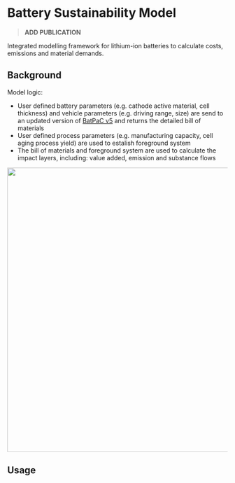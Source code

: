 # Battery Sustainability Model
> **ADD PUBLICATION**


Integrated modelling framework for lithium-ion batteries to calculate costs, emissions and material demands.

## Background

Model logic:
* User defined battery parameters (e.g. cathode active material, cell thickness) and vehicle parameters (e.g. driving range, size) are send to an updated version of [BatPaC v5](https://www.anl.gov/cse/batpac-model-software) and returns the detailed bill of materials
* User defined process parameters (e.g. manufacturing capacity, cell aging process yield) are used to estalish foreground system
* The bill of materials and foreground system are used to calculate the impact layers, including: value added, emission and substance flows


<p align="center">
<img src="https://github.com/jbaars2/Batt_Sust_Model/blob/main/docs/battery_model_overview.jpg" width="650">
</p>


## Usage

